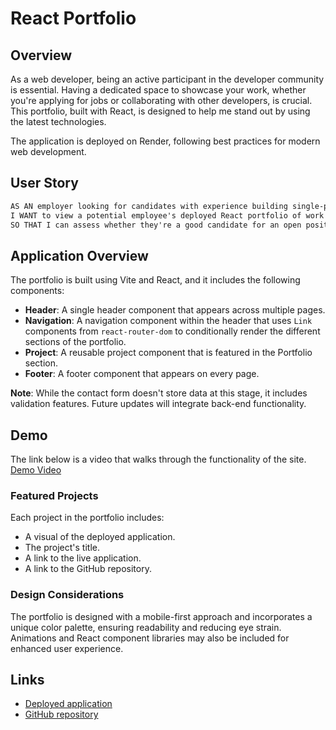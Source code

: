 
# React Portfolio

## Overview

As a web developer, being an active participant in the developer community is essential. Having a dedicated space to showcase your work, whether you're applying for jobs or collaborating with other developers, is crucial. This portfolio, built with React, is designed to help me stand out by using the latest technologies.

The application is deployed on Render, following best practices for modern web development.

## User Story

```md
AS AN employer looking for candidates with experience building single-page applications
I WANT to view a potential employee's deployed React portfolio of work samples
SO THAT I can assess whether they're a good candidate for an open position
```

## Application Overview

The portfolio is built using Vite and React, and it includes the following components:

- **Header**: A single header component that appears across multiple pages.
- **Navigation**: A navigation component within the header that uses `Link` components from `react-router-dom` to conditionally render the different sections of the portfolio.
- **Project**: A reusable project component that is featured in the Portfolio section.
- **Footer**: A footer component that appears on every page.

**Note**: While the contact form doesn't store data at this stage, it includes validation features. Future updates will integrate back-end functionality.

## Demo
The link below is a video that walks through the functionality of the site.
[Demo Video](https://drive.google.com/file/d/12or0nKQfBpPZtsks2g3yiTQBwgFyqnRB/view?usp=sharing)

### Featured Projects

Each project in the portfolio includes:

- A visual of the deployed application.
- The project's title.
- A link to the live application.
- A link to the GitHub repository.

### Design Considerations

The portfolio is designed with a mobile-first approach and incorporates a unique color palette, ensuring readability and reducing eye strain. Animations and React component libraries may also be included for enhanced user experience.


## Links


- [Deployed application](https://superb-cajeta-7afcc5.netlify.app)
- [GitHub repository](https://github.com/brandeecheung/react-portfolio)
